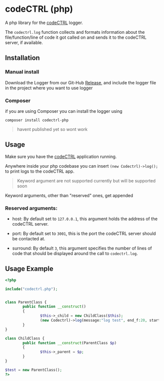 codeCTRL (php)
===============

A php library for the [codeCTRL](https://github.com/pwnCTRL/codeCTRL) logger.

The `codectrl.log` function collects and formats information about
the file/function/line of code it got called on and sends it to
the codeCTRL server, if available.

Installation
------------

### Manual install

Download the Logger from our Git-Hub [Release](https://github.com/Authentura/codectrl-php-logger/releases),
and include the logger file in the project where you want to use logger

### Composer

if you are using Composer  you can install the logger using

```
composer install codectrl-php
```
> havent published yet so wont work 


Usage
-----
Make sure you have the [codeCTRL](https://github.com/pwnCTRL/codeCTRL) application running.

Anywhere inside your php codebase you can insert `(new Codectrl)->log();` to print logs to the codeCTRL app.

> Keyword argument are not supported currently but will be supported soon

Keyword arguments, other than "reserved" ones, get appended

### Reserved arguments:
* host:
  By default set to `127.0.0.1`, this argument holds the address of the codeCTRL server.

* port:
  By default set to `3001`, this is the port the codeCTRL server should be contacted at.

* surround:
  By default `3`, this argument specifies the number of lines of code that should be displayed around the call to `codectrl.log`.


Usage Example
-------------

```php
<?php

include("codectrl.php");


class ParentClass {
        public function __construct()
        {
                $this->_child = new ChildClass($this);
                (new Codectrl)->log(message:"log test", end_f:20, start_f:1, debugging:1);
        }
}

class ChildClass {
        public function __construct(ParentClass $p)
        {
                $this->_parent = $p;
        }
}

$test = new ParentClass();
?>
```
